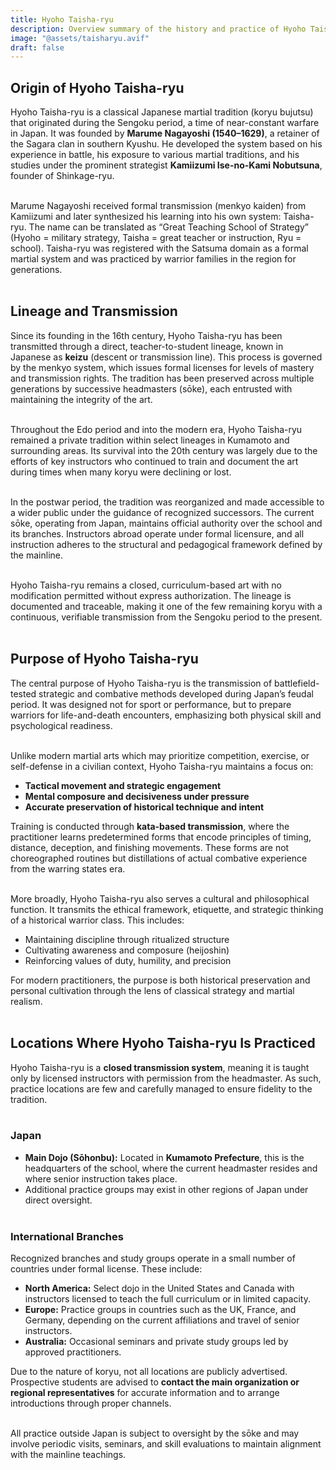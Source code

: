 ```yaml
---
title: Hyoho Taisha-ryu
description: Overview summary of the history and practice of Hyoho Taisha-ryu
image: "@assets/taisharyu.avif"
draft: false
---
```


## Origin of Hyoho Taisha-ryu

Hyoho Taisha-ryu is a classical Japanese martial tradition (koryu bujutsu) that originated during the Sengoku period, a time of near-constant warfare in Japan. It was founded by **Marume Nagayoshi (1540–1629)**, a retainer of the Sagara clan in southern Kyushu. He developed the system based on his experience in battle, his exposure to various martial traditions, and his studies under the prominent strategist **Kamiizumi Ise-no-Kami Nobutsuna**, founder of Shinkage-ryu.<br><br>

Marume Nagayoshi received formal transmission (menkyo kaiden) from Kamiizumi and later synthesized his learning into his own system: Taisha-ryu. The name can be translated as “Great Teaching School of Strategy” (Hyoho = military strategy, Taisha = great teacher or instruction, Ryu = school). Taisha-ryu was registered with the Satsuma domain as a formal martial system and was practiced by warrior families in the region for generations.<br><br>

## Lineage and Transmission

Since its founding in the 16th century, Hyoho Taisha-ryu has been transmitted through a direct, teacher-to-student lineage, known in Japanese as **keizu** (descent or transmission line). This process is governed by the menkyo system, which issues formal licenses for levels of mastery and transmission rights. The tradition has been preserved across multiple generations by successive headmasters (sōke), each entrusted with maintaining the integrity of the art.<br><br>

Throughout the Edo period and into the modern era, Hyoho Taisha-ryu remained a private tradition within select lineages in Kumamoto and surrounding areas. Its survival into the 20th century was largely due to the efforts of key instructors who continued to train and document the art during times when many koryu were declining or lost.<br><br>

In the postwar period, the tradition was reorganized and made accessible to a wider public under the guidance of recognized successors. The current sōke, operating from Japan, maintains official authority over the school and its branches. Instructors abroad operate under formal licensure, and all instruction adheres to the structural and pedagogical framework defined by the mainline.<br><br>

Hyoho Taisha-ryu remains a closed, curriculum-based art with no modification permitted without express authorization. The lineage is documented and traceable, making it one of the few remaining koryu with a continuous, verifiable transmission from the Sengoku period to the present.<br><br>

## Purpose of Hyoho Taisha-ryu

The central purpose of Hyoho Taisha-ryu is the transmission of battlefield-tested strategic and combative methods developed during Japan’s feudal period. It was designed not for sport or performance, but to prepare warriors for life-and-death encounters, emphasizing both physical skill and psychological readiness.<br><br>

Unlike modern martial arts which may prioritize competition, exercise, or self-defense in a civilian context, Hyoho Taisha-ryu maintains a focus on:
- **Tactical movement and strategic engagement**
- **Mental composure and decisiveness under pressure**
- **Accurate preservation of historical technique and intent**

Training is conducted through **kata-based transmission**, where the practitioner learns predetermined forms that encode principles of timing, distance, deception, and finishing movements. These forms are not choreographed routines but distillations of actual combative experience from the warring states era.<br><br>

More broadly, Hyoho Taisha-ryu also serves a cultural and philosophical function. It transmits the ethical framework, etiquette, and strategic thinking of a historical warrior class. This includes:
- Maintaining discipline through ritualized structure
- Cultivating awareness and composure (heijoshin)
- Reinforcing values of duty, humility, and precision

For modern practitioners, the purpose is both historical preservation and personal cultivation through the lens of classical strategy and martial realism.<br><br>

## Locations Where Hyoho Taisha-ryu Is Practiced

Hyoho Taisha-ryu is a **closed transmission system**, meaning it is taught only by licensed instructors with permission from the headmaster. As such, practice locations are few and carefully managed to ensure fidelity to the tradition.<br><br>

### Japan
- **Main Dojo (Sōhonbu):** Located in **Kumamoto Prefecture**, this is the headquarters of the school, where the current headmaster resides and where senior instruction takes place.
- Additional practice groups may exist in other regions of Japan under direct oversight.<br><br>

### International Branches
Recognized branches and study groups operate in a small number of countries under formal license. These include:
- **North America:** Select dojo in the United States and Canada with instructors licensed to teach the full curriculum or in limited capacity.
- **Europe:** Practice groups in countries such as the UK, France, and Germany, depending on the current affiliations and travel of senior instructors.
- **Australia:** Occasional seminars and private study groups led by approved practitioners.

Due to the nature of koryu, not all locations are publicly advertised. Prospective students are advised to **contact the main organization or regional representatives** for accurate information and to arrange introductions through proper channels.<br><br>

All practice outside Japan is subject to oversight by the sōke and may involve periodic visits, seminars, and skill evaluations to maintain alignment with the mainline teachings.
